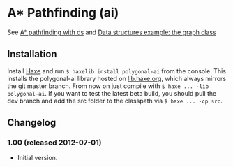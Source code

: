# A* Pathfinding (ai)

See [A* pathfinding with ds](http://lab.polygonal.de/?p=1815) and [Data structures example: the graph class](http://lab.polygonal.de/?p=185)

## Installation
Install [Haxe](http://haxe.org/download) and run `$ haxelib install polygonal-ai` from the console.
This installs the polygonal-ai library hosted on [lib.haxe.org](http://lib.haxe.org/p/polygonal-ai), which always mirrors the git master branch. From now on just compile with `$ haxe ... -lib polygonal-ai`.
If you want to test the latest beta build, you should pull the dev branch and add the src folder to the classpath via `$ haxe ... -cp src`.

## Changelog

### 1.00 (released 2012-07-01)

 * Initial version.